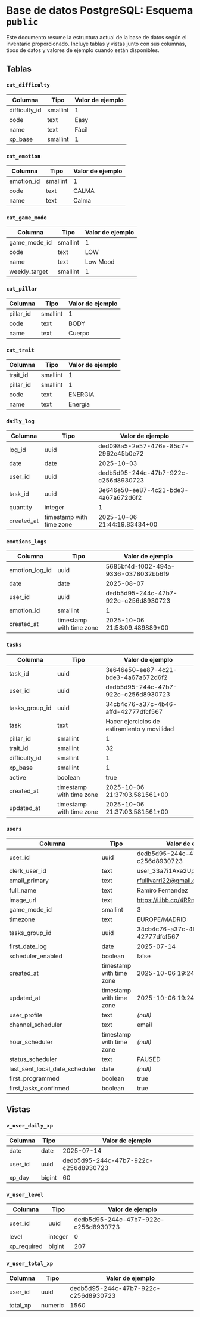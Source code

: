 # Base de datos PostgreSQL: Esquema `public`

Este documento resume la estructura actual de la base de datos según el inventario proporcionado. Incluye tablas y vistas junto con sus columnas, tipos de datos y valores de ejemplo cuando están disponibles.

## Tablas

### `cat_difficulty`
| Columna       | Tipo      | Valor de ejemplo |
|---------------|-----------|------------------|
| difficulty_id | smallint  | 1                |
| code          | text      | Easy             |
| name          | text      | Fácil            |
| xp_base       | smallint  | 1                |

### `cat_emotion`
| Columna    | Tipo     | Valor de ejemplo |
|------------|----------|------------------|
| emotion_id | smallint | 1                |
| code       | text     | CALMA            |
| name       | text     | Calma            |

### `cat_game_mode`
| Columna       | Tipo     | Valor de ejemplo |
|---------------|----------|------------------|
| game_mode_id  | smallint | 1                |
| code          | text     | LOW              |
| name          | text     | Low Mood         |
| weekly_target | smallint | 1                |

### `cat_pillar`
| Columna   | Tipo     | Valor de ejemplo |
|-----------|----------|------------------|
| pillar_id | smallint | 1                |
| code      | text     | BODY             |
| name      | text     | Cuerpo           |

### `cat_trait`
| Columna   | Tipo     | Valor de ejemplo |
|-----------|----------|------------------|
| trait_id  | smallint | 1                |
| pillar_id | smallint | 1                |
| code      | text     | ENERGIA          |
| name      | text     | Energía          |

### `daily_log`
| Columna    | Tipo                        | Valor de ejemplo                         |
|------------|-----------------------------|------------------------------------------|
| log_id     | uuid                        | ded098a5-2e57-476e-85c7-2962e45b0e72     |
| date       | date                        | 2025-10-03                               |
| user_id    | uuid                        | dedb5d95-244c-47b7-922c-c256d8930723     |
| task_id    | uuid                        | 3e646e50-ee87-4c21-bde3-4a67a672d6f2     |
| quantity   | integer                     | 1                                        |
| created_at | timestamp with time zone    | 2025-10-06 21:44:19.83434+00             |

### `emotions_logs`
| Columna       | Tipo                     | Valor de ejemplo                         |
|---------------|--------------------------|------------------------------------------|
| emotion_log_id| uuid                     | 5685bf4d-f002-494a-9336-0378032bb6f9     |
| date          | date                     | 2025-08-07                               |
| user_id       | uuid                     | dedb5d95-244c-47b7-922c-c256d8930723     |
| emotion_id    | smallint                 | 1                                        |
| created_at    | timestamp with time zone | 2025-10-06 21:58:09.489889+00            |

### `tasks`
| Columna     | Tipo                     | Valor de ejemplo                         |
|-------------|--------------------------|------------------------------------------|
| task_id     | uuid                     | 3e646e50-ee87-4c21-bde3-4a67a672d6f2     |
| user_id     | uuid                     | dedb5d95-244c-47b7-922c-c256d8930723     |
| tasks_group_id | uuid                  | 34cb4c76-a37c-4b46-affd-42777dfcf567     |
| task        | text                     | Hacer ejercicios de estiramiento y movilidad |
| pillar_id   | smallint                 | 1                                        |
| trait_id    | smallint                 | 32                                       |
| difficulty_id | smallint               | 1                                        |
| xp_base     | smallint                 | 1                                        |
| active      | boolean                  | true                                     |
| created_at  | timestamp with time zone | 2025-10-06 21:37:03.581561+00            |
| updated_at  | timestamp with time zone | 2025-10-06 21:37:03.581561+00            |

### `users`
| Columna                        | Tipo                     | Valor de ejemplo                         |
|--------------------------------|--------------------------|------------------------------------------|
| user_id                        | uuid                     | dedb5d95-244c-47b7-922c-c256d8930723     |
| clerk_user_id                  | text                     | user_33a7i1Axe2UpuzuEBitjPFDhbE3         |
| email_primary                  | text                     | rfullivarri22@gmail.com                  |
| full_name                      | text                     | Ramiro Fernandez                         |
| image_url                      | text                     | https://i.ibb.co/4RRnX20q/Avatar1.jpg    |
| game_mode_id                   | smallint                 | 3                                        |
| timezone                       | text                     | EUROPE/MADRID                            |
| tasks_group_id                 | uuid                     | 34cb4c76-a37c-4b46-affd-42777dfcf567     |
| first_date_log                 | date                     | 2025-07-14                               |
| scheduler_enabled              | boolean                  | false                                    |
| created_at                     | timestamp with time zone | 2025-10-06 19:24:00.237698+00            |
| updated_at                     | timestamp with time zone | 2025-10-06 19:24:00.237698+00            |
| user_profile                   | text                     | *(null)*                                  |
| channel_scheduler              | text                     | email                                    |
| hour_scheduler                 | timestamp with time zone | *(null)*                                  |
| status_scheduler               | text                     | PAUSED                                   |
| last_sent_local_date_scheduler | date                     | *(null)*                                  |
| first_programmed               | boolean                  | true                                     |
| first_tasks_confirmed          | boolean                  | true                                     |

## Vistas

### `v_user_daily_xp`
| Columna | Tipo | Valor de ejemplo |
|---------|------|------------------|
| date    | date | 2025-07-14       |
| user_id | uuid | dedb5d95-244c-47b7-922c-c256d8930723 |
| xp_day  | bigint | 60             |

### `v_user_level`
| Columna     | Tipo    | Valor de ejemplo |
|-------------|---------|------------------|
| user_id     | uuid    | dedb5d95-244c-47b7-922c-c256d8930723 |
| level       | integer | 0                |
| xp_required | bigint  | 207              |

### `v_user_total_xp`
| Columna | Tipo   | Valor de ejemplo |
|---------|--------|------------------|
| user_id | uuid   | dedb5d95-244c-47b7-922c-c256d8930723 |
| total_xp| numeric| 1560             |

